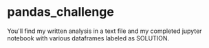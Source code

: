 # pandas_challenge

You'll find my written analysis in a text file and my completed jupyter notebook with various dataframes labeled as SOLUTION. 
